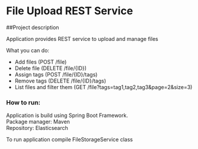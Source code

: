 # File Upload REST Service

##Project description

Application provides REST service to upload and manage files

What you can do:
- Add files (POST /file)
- Delete file (DELETE  /file/{ID})
- Assign tags (POST /file/{ID}/tags)
- Remove tags (DELETE /file/{ID}/tags)
- List files and filter them (GET /file?tags=tag1,tag2,tag3&page=2&size=3)

### How to run:

Application is build using Spring Boot Framework.\
Package manager: Maven\
Repository: Elasticsearch

To run application compile FileStorageService class